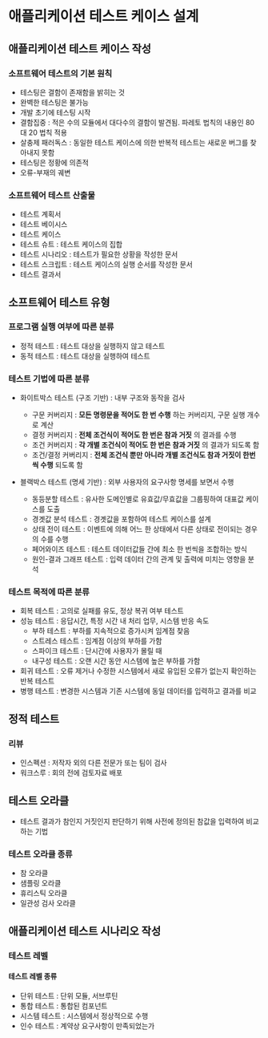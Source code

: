 # 애플리케이션 테스트 케이스 설계
## 애플리케이션 테스트 케이스 작성
### 소프트웨어 테스트의 기본 원칙
- 테스팅은 결함이 존재함을 밝히는 것
- 완벽한 테스팅은 불가능
- 개발 초기에 테스팅 시작
- 결함집중 : 적은 수의 모듈에서 대다수의 결함이 발견됨. 파레토 법칙의 내용인 80대 20 법칙 적용
- 살충제 패러독스 : 동일한 테스트 케이스에 의한 반복적 테스트는 새로운 버그를 찾아내지 못함
- 테스팅은 정황에 의존적
- 오류-부재의 궤변

### 소프트웨어 테스트 산출물
- 테스트 계획서
- 테스트 베이시스
- 테스트 케이스
- 테스트 슈트 : 테스트 케이스의 집합
- 테스트 시나리오 : 테스트가 필요한 상황을 작성한 문서
- 테스트 스크립트 : 테스트 케이스의 실행 순서를 작성한 문서
- 테스트 결과서

## 소프트웨어 테스트 유형
### 프로그램 실행 여부에 따른 분류
- 정적 테스트 : 테스트 대상을 실행하지 않고 테스트
- 동적 테스트 : 테스트 대상을 실행하여 테스트

### 테스트 기법에 따른 분류
- 화이트박스 테스트 (구조 기반) : 내부 구조와 동작을 검사
  - 구문 커버리지 : __모든 명령문을 적어도 한 번 수행__ 하는 커버리지, 구문 실행 개수로 계산
  - 결정 커버리지 : __전체 조건식이 적어도 한 번은 참과 거짓__ 의 결과를 수행
  - 조건 커버리지 : __각 개별 조건식이 적어도 한 번은 참과 거짓__ 의 결과가 되도록 함
  - 조건/결정 커버리지 : __전체 조건식 뿐만 아니라 개별 조건식도 참과 거짓이 한번씩 수행__ 되도록 함

- 블랙박스 테스트 (명세 기반) : 외부 사용자의 요구사항 명세를 보면서 수행
  - 동등분할 테스트 : 유사한 도메인별로 유효값/무효값을 그룹핑하여 대표값 케이스를 도출
  - 경곗값 분석 테스트 : 경곗값을 포함하여 테스트 케이스를 설계
  - 상태 전이 테스트 : 이벤트에 의해 어느 한 상태에서 다른 상태로 전이되는 경우의 수를 수행
  - 페어와이즈 테스트 : 테스트 데이터값들 간에 최소 한 번씩을 조합하는 방식
  - 원인-결과 그래프 테스트 : 입력 데이터 간의 관계 및 출력에 미치는 영향을 분석
  
### 테스트 목적에 따른 분류
- 회복 테스트 : 고의로 실패를 유도, 정상 복귀 여부 테스트
- 성능 테스트 : 응답시간, 특정 시간 내 처리 업무, 시스템 반응 속도
  - 부하 테스트 : 부하를 지속적으로 증가시켜 임계점 찾음
  - 스트레스 테스트 : 임계점 이상의 부하를 가함
  - 스파이크 테스트 : 단시간에 사용자가 몰릴 때
  - 내구성 테스트 : 오랜 시간 동안 시스템에 높은 부하를 가함
- 회귀 테스트 : 오류 제거나 수정한 시스템에서 새로 유입된 오류가 없는지 확인하는 반복 테스트
- 병행 테스트 : 변경한 시스템과 기존 시스템에 동일 데이터를 입력하고 결과를 비교

## 정적 테스트
### 리뷰
- 인스펙션 : 저작자 외의 다른 전문가 또는 팀이 검사
- 워크스루 : 회의 전에 검토자료 배포

## 테스트 오라클
- 테스트 결과가 참인지 거짓인지 판단하기 위해 사전에 정의된 참값을 입력하여 비교하는 기법

### 테스트 오라클 종류
- 참 오라클
- 샘플링 오라클
- 휴리스틱 오라클
- 일관성 검사 오라클

## 애플리케이션 테스트 시나리오 작성
### 테스트 레벨
#### 테스트 레벨 종류
- 단위 테스트 : 단위 모듈, 서브루틴
- 통합 테스트 : 통합된 컴포넌트
- 시스템 테스트 : 시스템에서 정상적으로 수행
- 인수 테스트 : 계약상 요구사항이 만족되었는가


















